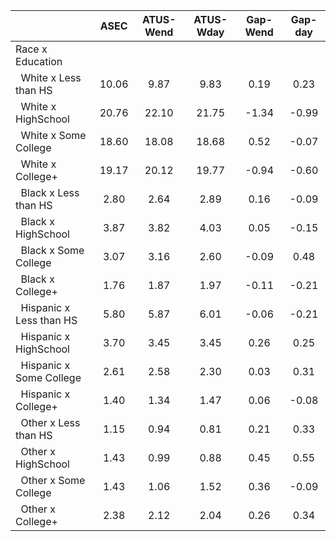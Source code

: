 
|                      |         ASEC |    ATUS-Wend |    ATUS-Wday |     Gap-Wend |      Gap-day |
| -------------------- | :----------: | :----------: | :----------: | :----------: | :----------: |
| Race x Education     |              |              |              |              |              |
| &nbsp;&nbsp;White x Less than HS |        10.06 |         9.87 |         9.83 |         0.19 |         0.23 |
| &nbsp;&nbsp;White x HighSchool |        20.76 |        22.10 |        21.75 |        -1.34 |        -0.99 |
| &nbsp;&nbsp;White x Some College |        18.60 |        18.08 |        18.68 |         0.52 |        -0.07 |
| &nbsp;&nbsp;White x College+ |        19.17 |        20.12 |        19.77 |        -0.94 |        -0.60 |
| &nbsp;&nbsp;Black x Less than HS |         2.80 |         2.64 |         2.89 |         0.16 |        -0.09 |
| &nbsp;&nbsp;Black x HighSchool |         3.87 |         3.82 |         4.03 |         0.05 |        -0.15 |
| &nbsp;&nbsp;Black x Some College |         3.07 |         3.16 |         2.60 |        -0.09 |         0.48 |
| &nbsp;&nbsp;Black x College+ |         1.76 |         1.87 |         1.97 |        -0.11 |        -0.21 |
| &nbsp;&nbsp;Hispanic x Less than HS |         5.80 |         5.87 |         6.01 |        -0.06 |        -0.21 |
| &nbsp;&nbsp;Hispanic x HighSchool |         3.70 |         3.45 |         3.45 |         0.26 |         0.25 |
| &nbsp;&nbsp;Hispanic x Some College |         2.61 |         2.58 |         2.30 |         0.03 |         0.31 |
| &nbsp;&nbsp;Hispanic x College+ |         1.40 |         1.34 |         1.47 |         0.06 |        -0.08 |
| &nbsp;&nbsp;Other x Less than HS |         1.15 |         0.94 |         0.81 |         0.21 |         0.33 |
| &nbsp;&nbsp;Other x HighSchool |         1.43 |         0.99 |         0.88 |         0.45 |         0.55 |
| &nbsp;&nbsp;Other x Some College |         1.43 |         1.06 |         1.52 |         0.36 |        -0.09 |
| &nbsp;&nbsp;Other x College+ |         2.38 |         2.12 |         2.04 |         0.26 |         0.34 |

